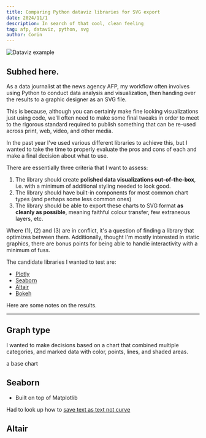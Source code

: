```yaml
---
title: Comparing Python dataviz libraries for SVG export
date: 2024/11/1
description: In search of that cool, clean feeling
tag: afp, dataviz, python, svg
author: Corin
---
```


![Dataviz example](/images/2024/seaborn_kde.png)

## Subhed here.

As a data journalist at the news agency AFP, my workflow often involves using Python to conduct data analysis and visualization, then handing over the results to a graphic designer as an SVG file. 

This is because, although you can certainly make fine looking visualizations just using code, we'll often need to make some final tweaks in order to meet to the rigorous standard required to publish something that can be re-used across print, web, video, and other media.

In the past year I've used various different libraries to achieve this, but I wanted to take the time to properly evaluate the pros and cons of each and make a final decision about what to use.

There are essentially three criteria that I want to assess:

1) The library should create **polished data visualizations out-of-the-box**, i.e. with a minimum of additional styling needed to look good.
2) The library should have built-in components for most common chart types (and perhaps some less common ones)
3) The library should be able to export these charts to SVG format **as cleanly as possible**, meaning faithful colour transfer, few extraneous layers, etc.

Where (1), (2) and (3) are in conflict, it's a question of finding a library that optimizes between them. Additionally, thought I'm mostly interested in static graphics, there are bonus points for being able to handle interactivity with a minimum of fuss.

The candidate libraries I wanted to test are:
* [Plotly](https://plotly.com/python/)
* [Seaborn](https://seaborn.pydata.org/)
* [Altair](https://altair-viz.github.io/)
* [Bokeh](https://bokeh.org/)

Here are some notes on the results.

---
## Graph type
I wanted to make decisions based on a chart that combined multiple categories, and marked data with color, points, lines, and shaded areas.

 a base chart


## Seaborn
* Built on top of Matplotlib

Had to look up how to [save text as text not curve](https://stackoverflow.com/questions/34387893/output-matplotlib-figure-to-svg-with-text-as-text-not-curves)

## Altair

